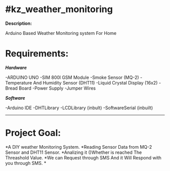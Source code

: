 **#kz_weather_monitoring**
=
**Description:**

Arduino Based Weather Monitoring system For Home

**Requirements:**
=
***Hardware***

-ARDUINO UNO
-SIM 800l GSM Module
-Smoke Sensor \(MQ-2\)
-Temperature And Humidity Sensor \(DHT11\)
-Liquid Crystal Display \(16x2\)
-Bread Board
-Power Supply
-Jumper Wires

***Software***
  
-Arduino IDE
-DHTLibrary
-LCDLibrary \(inbult\)
-SoftwareSerial \(inbuilt\)

-------------------------------------
Project Goal:
=

  \*A DIY weather Monitoring System.
  \*Reading Sensor Data from MQ-2 Sensor and DHT11 Sensor.
  \*Analizing it ()Whether is reached The Threashold Value.
  \*We can Request through SMS And it Will Respond with you through SMS.
  \*









